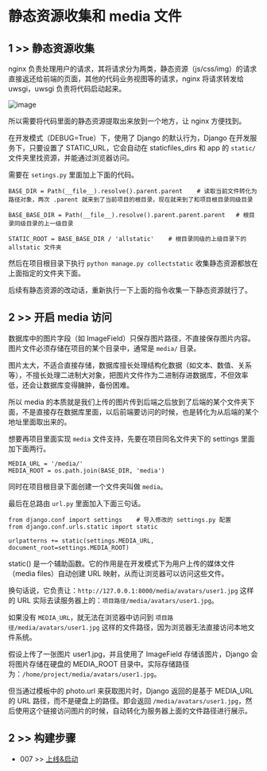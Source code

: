# 静态资源收集和 media 文件

## 1 >> 静态资源收集

nginx 负责处理用户的请求，其将请求分为两类，静态资源（js/css/img）的请求直接返还给前端的页面，其他的代码业务视图等的请求，nginx 将请求转发给 uwsgi，uwsgi 负责将代码启动起来。

![image](https://github.com/user-attachments/assets/56fab7b5-f175-4c5a-b5d9-a47874aa2b4d)

所以需要将代码里面的静态资源提取出来放到一个地方，让 nginx 方便找到。

在开发模式（DEBUG=True）下，使用了 Django 的默认行为，Django 在开发服务下，只要设置了 STATIC_URL，它会自动在 staticfiles_dirs 和 app 的 `static/` 文件夹里找资源，并能通过浏览器访问。

需要在 `setings.py` 里面加上下面的代码。

```
BASE_DIR = Path(__file__).resolve().parent.parent    # 读取当前文件转化为路径对象，两次 .parent 就来到了当前项目的根目录，现在就来到了和项目根目录同级目录

BASE_BASE_DIR = Path(__file__).resolve().parent.parent.parent   # 根目录同级目录的上一级目录

STATIC_ROOT = BASE_BASE_DIR / 'allstatic'    # 根目录同级的上级目录下的 allstatic 文件夹
```

然后在项目根目录下执行 `python manage.py collectstatic` 收集静态资源都放在上面指定的文件夹下面。

后续有静态资源的改动话，重新执行一下上面的指令收集一下静态资源就行了。

## 2 >> 开启 media 访问

数据库中的图片字段（如 ImageField）只保存图片路径，不直接保存图片内容。图片文件必须存储在项目的某个目录中，通常是 `media/` 目录。

图片太大，不适合直接存储，数据库擅长处理结构化数据（如文本、数值、关系等），不擅长处理二进制大对象，把图片文件作为二进制存进数据库，不但效率低，还会让数据库变得臃肿，备份困难。

所以 media 的本质就是我们上传的图片传到后端之后放到了后端的某个文件夹下面，不是直接存在数据库里面，以后前端要访问的时候，也是转化为从后端的某个地址里面取出来的。

想要再项目里面实现 `media` 文件支持，先要在项目同名文件夹下的 settings 里面加下面两行。

```
MEDIA_URL = '/media/'
MEDIA_ROOT = os.path.join(BASE_DIR, 'media')
```

同时在项目根目录下面创建一个文件夹叫做 `media`。

最后在总路由 `url.py` 里面加入下面三句话。

```
from django.conf import settings    # 导入修改的 settings.py 配置
from django.conf.urls.static import static

urlpatterns += static(settings.MEDIA_URL, document_root=settings.MEDIA_ROOT)
```

static() 是一个辅助函数。它的作用是在开发模式下为用户上传的媒体文件（media files）自动创建 URL 映射，从而让浏览器可以访问这些文件。

换句话说，它负责让：`http://127.0.0.1:8000/media/avatars/user1.jpg` 这样的 URL 实际去读服务器上的：`项目路径/media/avatars/user1.jpg`。

如果没有 `MEDIA_URL`，就无法在浏览器中访问到 `项目路径/media/avatars/user1.jpg` 这样的文件路径，因为浏览器无法直接访问本地文件系统。

假设上传了一张图片 user1.jpg，并且使用了 ImageField 存储该图片，Django 会将图片存储在硬盘的 MEDIA_ROOT 目录中。实际存储路径为：`/home/project/media/avatars/user1.jpg`。

但当通过模板中的 photo.url 来获取图片时，Django 返回的是基于 MEDIA_URL 的 URL 路径，而不是硬盘上的路径。即会返回 `/media/avatars/user1.jpg`，然后使用这个链接访问图片的时候，自动转化为服务器上面的文件路径进行展示。



## 2 >> 构建步骤

- 007 >> [上线&启动](https://github.com/fangqing408/03-xmu-llap/blob/master/recognition/007.md)
